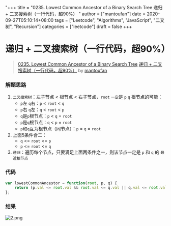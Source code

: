 "+++
title = "0235. Lowest Common Ancestor of a Binary Search Tree 递归 + 二叉搜索树（一行代码，超90%） "
author = ["mantoufan"]
date = 2020-09-27T05:10:14+08:00
tags = ["Leetcode", "Algorithms", "JavaScript", "二叉树", "Recursion"]
categories = ["leetcode"]
draft = false
+++

# 递归 + 二叉搜索树（一行代码，超90%）

> [0235. Lowest Common Ancestor of a Binary Search Tree](https://leetcode-cn.com/problems/lowest-common-ancestor-of-a-binary-search-tree/)
> [递归 + 二叉搜索树（一行代码，超90%）](https://leetcode-cn.com/problems/lowest-common-ancestor-of-a-binary-search-tree/solution/di-gui-er-cha-sou-suo-shu-yi-xing-dai-ma-chao-90-b/) by [mantoufan](https://leetcode-cn.com/u/mantoufan/)

### 解题思路
1. `二叉搜索树`：左子节点 < 根节点 < 右子节点，`root` `一定`是 `p`  `q` 根节点的可能：
    - `p`左 `q`右：`p` < `root` < `q`
    - `p`右 `q`左：`q` < `root` < `p`
    - `q`是`p`根节点：`p` < `q` = `root`
    - `p`是`q`根节点：`q` < `p` = `root`
    - `p`和`q`互为根节点（同节点）：`p` =  `q` = `root`
2. 上面5条件合二：
    - `q` <= `root` <= `p`
    - `p` <= `root` <= `q`
3. `递归`：遍历每个节点，只要满足上面两条件之一，则该节点一定是 `p` 和 `q` 的 `最近根节点`

### 代码

```javascript
var lowestCommonAncestor = function(root, p, q) {
    return (p.val <= root.val && root.val <= q.val || q.val <= root.val && root.val <= p.val) && root || lowestCommonAncestor(p.val < root.val && root.left || root.right, p, q)
};
```

### 结果
![2.png](https://pic.leetcode-cn.com/1601182093-SXrzpO-2.png)

